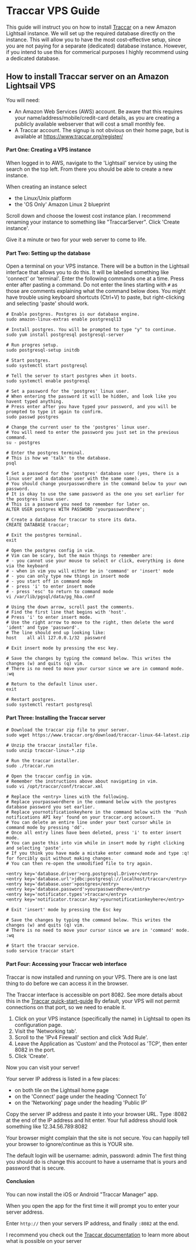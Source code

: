 # Traccar VPS Guide

This guide will instruct you on how to install [Traccar](https://www.traccar.org/) on a new Amazon Lightsail instance. We will set up the required database directly on the instance. This will allow you to have the most cost-effective setup, since you are not paying for a separate (dedicated) database instance. However, if you intend to use this for commerical purposes I highly recommend using a dedicated database.

## How to install Traccar server on an Amazon Lightsail VPS

You will need:
- An Amazon Web Services (AWS) account. Be aware that this requires your name/address/mobile/credit-card details, as
  you are creating a publicly available webserver that will cost a small monthly fee.
- A Traccar account. The signup is not obvious on their home page, but is available at https://www.traccar.org/register/


#### Part One: Creating a VPS instance

When logged in to AWS, navigate to the 'Lightsail' service by using the search on the top left.
From there you should be able to create a new instance.

When creating an instance select
- the Linux/Unix platform
- the 'OS Only' Amazon Linux 2 blueprint

Scroll down and choose the lowest cost instance plan.
I recommend renaming your instance to something like "TraccarServer".
Click 'Create instance'.

Give it a minute or two for your web server to come to life.

#### Part Two: Setting up the database

Open a terminal on your VPS instance. There will be a button in the Lightsail interface that allows you to do this.
It will be labelled something like 'connect' or 'terminal'.
Enter the following commands one at a time. Press enter after pasting a command.
Do not enter the lines starting with `#` as those are comments explaining what the command below does.
You might have trouble using keyboard shortcuts (Ctrl+V) to paste, but right-clicking and selecting 'paste' should work.

```
# Enable postgres. Postgres is our database engine.
sudo amazon-linux-extras enable postgresql13

# Install postgres. You will be prompted to type "y" to continue.
sudo yum install postgresql postgresql-server

# Run progres setup.
sudo postgresql-setup initdb

# Start postgres.
sudo systemctl start postgresql

# Tell the server to start postgres when it boots.
sudo systemctl enable postgresql

# Set a password for the 'postgres' linux user.
# When entering the password it will be hidden, and look like you havent typed anything.
# Press enter after you have typed your password, and you will be prompted to type it again to confirm.
sudo passwd postgres

# Change the current user to the 'postgres' linux user.
# You will need to enter the password you just set in the previous command.
su - postgres

# Enter the postgres terminal.
# This is how we 'talk' to the database.
psql

# Set a password for the 'postgres' database user (yes, there is a linux user and a database user with the same name).
# You should change yourpasswordhere in the command below to your own password.
# It is okay to use the same password as the one you set earlier for the postgres linux user.
# This is a password you need to remember for later on.
ALTER USER postgres WITH PASSWORD 'yourpasswordhere';

# Create a database for traccar to store its data.
CREATE DATABASE traccar;

# Exit the postgres terminal.
exit

# Open the postgres config in vim.
# Vim can be scary, but the main things to remember are:
# - you cannot use your mouse to select or click, everything is done via the keyboard
# - when in vim you will either be in 'command' or 'insert' mode
# - you can only type new things in insert mode
# - you start off in command mode
# - press 'i' to enter insert mode
# - press 'esc' to return to command mode
vi /var/lib/pgsql/data/pg_hba.conf

# Using the down arrow, scroll past the comments.
# Find the first line that begins with 'host'.
# Press 'i' to enter insert mode.
# Use the right arrow to move to the right, then delete the word 'ident' and type 'password'.
# The line should end up looking like:
host    all all 127.0.0.1/32  password

# Exit insert mode by pressing the esc key.

# Save the changes by typing the command below. This writes the changes (w) and quits (q) vim.
# There is no need to move your cursor since we are in command mode.
:wq

# Return to the default linux user.
exit

# Restart postgres.
sudo systemctl restart postgresql
```

#### Part Three: Installing the Traccar server
```
# Download the traccar zip file to your server.
sudo wget https://www.traccar.org/download/traccar-linux-64-latest.zip

# Unzip the traccar installer file.
sudo unzip traccar-linux-*.zip

# Run the traccar installer.
sudo ./traccar.run

# Open the traccar config in vim.
# Remember the instructions above about navigating in vim.
sudo vi /opt/traccar/conf/traccar.xml

# Replace the <entry> lines with the following.
# Replace yourpasswordhere in the command below with the postgres database password you set earlier.
# Replace yournotificationkeyhere in the command below with the 'Push notifications API key' found on your traccar.org account.
# You can delete an entire line under your text cursor while in command mode by pressing 'dd'.
# Once all entry lines have been deleted, press 'i' to enter insert mode.
# You can paste this into vim while in insert mode by right clicking and selecting 'paste'.
# If you think you have made a mistake enter command mode and type :q! for forcibly quit without making changes.
# You can then re-open the unmodified file to try again.

<entry key='database.driver'>org.postgresql.Driver</entry>
<entry key='database.url'>jdbc:postgresql://localhost/traccar</entry>
<entry key='database.user'>postgres</entry>
<entry key='database.password'>yourpasswordhere</entry>
<entry key='notificator.types'>traccar</entry>
<entry key='notificator.traccar.key'>yournotificationkeyhere</entry>

# Exit 'insert' mode by pressing the Esc key

# Save the changes by typing the command below. This writes the changes (w) and quits (q) vim.
# There is no need to move your cursor since we are in 'command' mode.
:wq

# Start the traccar service.
sudo service traccar start
```

#### Part Four: Accessing your Traccar web interface

Traccar is now installed and running on your VPS.
There are is one last thing to do before we can access it in the browser.

The Traccar interface is accessible on port 8082. See more details about this in the [Traccar quick-start-guide](https://www.traccar.org/quick-start/)
By default, your VPS will not permit connections on that port, so we need to enable it.

1. Click on your VPS instance (specifically the name) in Lightsail to open its configuration page.
2. Visit the 'Networking tab'.
3. Scroll to the 'IPv4 Firewall' section and click 'Add Rule'.
4. Leave the Application as 'Custom' and the Protocol as 'TCP', then enter 8082 in the port.
5. Click 'Create'.

Now you can visit your server!

Your server IP address is listed in a few places:
- on both tile on the Lightsail home page
- on the 'Connect' page under the heading 'Connect To'
- on the 'Networking' page under the heading 'Public IP'

Copy the server IP address and paste it into your browser URL.
Type :8082 at the end of the IP address and hit enter.
Your full address should look something like 12.34.56.789:8082

Your browser might complain that the site is not secure.
You can happily tell your browser to ignore/continue as this is YOUR site.

The default login will be username: admin, password: admin
The first thing you should do is change this account to have a username that is yours and password that is secure.

#### Conclusion

You can now install the iOS or Android "Traccar Manager" app.

When you open the app for the first time it will prompt you to enter your server address.

Enter `http://` then your servers IP address, and finally `:8082` at the end.

I recommend you check out the [Traccar documentation](https://www.traccar.org/documentation/) to learn more about what is possible on your server